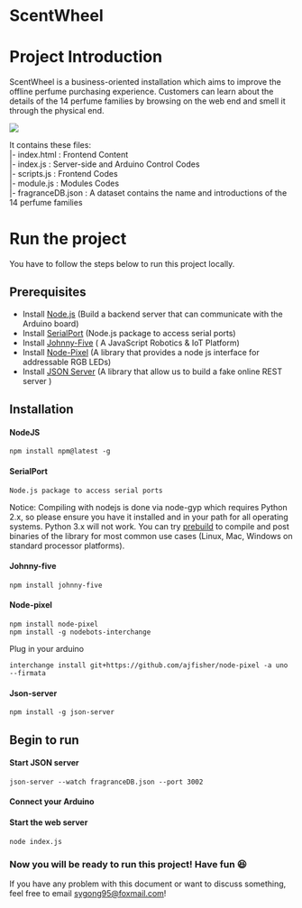 ScentWheel
===========


# Project Introduction
ScentWheel is a business-oriented installation which aims to improve the offline perfume purchasing experience. Customers can learn about the details of the 14 perfume families by browsing on the web end and smell it through the physical end.

![]([img]https://upload.cc/i1/2019/06/20/UO6VYm.png[/img]) <br>
 
It contains these files: <br>
|- index.html : Frontend Content <br>
|- index.js : Server-side and Arduino Control Codes <br>
|- scripts.js : Frontend Codes <br>
|- module.js : Modules Codes <br>
|- fragranceDB.json : A dataset contains the name and introductions of the 14 perfume families <br>
  
# Run the project
You have to follow the steps below to run this project locally.<br>
  
## Prerequisites
* Install [Node.js](https://nodejs.org)  (Build a backend server that can communicate with the Arduino board)
* Install [SerialPort](https://serialport.io/docs/en/guide-about) (Node.js package to access serial ports)
* Install [Johnny-Five](http://johnny-five.io/) ( A JavaScript Robotics & IoT Platform)
* Install [Node-Pixel](https://github.com/ajfisher/node-pixel) (A library that provides a node js interface for addressable RGB LEDs)
* Install [JSON Server](https://github.com/typicode/json-server) (A library that allow us to build a fake online REST server )<br>
## Installation
#### NodeJS
```
npm install npm@latest -g
```
#### SerialPort
```
Node.js package to access serial ports
```
Notice: Compiling with nodejs is done via node-gyp which requires Python 2.x, so please ensure you have it installed and in your path for all operating systems. Python 3.x will not work. You can try [prebuild](https://github.com/prebuild/prebuild) to compile and post binaries of the library for most common use cases (Linux, Mac, Windows on standard processor platforms).
#### Johnny-five
```
npm install johnny-five
```
#### Node-pixel
```
npm install node-pixel
npm install -g nodebots-interchange
```
Plug in your arduino
```
interchange install git+https://github.com/ajfisher/node-pixel -a uno --firmata
```
#### Json-server
```
npm install -g json-server
```
## Begin to run
#### Start JSON server
```
json-server --watch fragranceDB.json --port 3002
```
#### Connect your Arduino
#### Start the web server
```
node index.js
```
### Now you will be ready to run this project! Have fun 😆
If you have any problem with this document or want to discuss something, feel free to email sygong95@foxmail.com!

